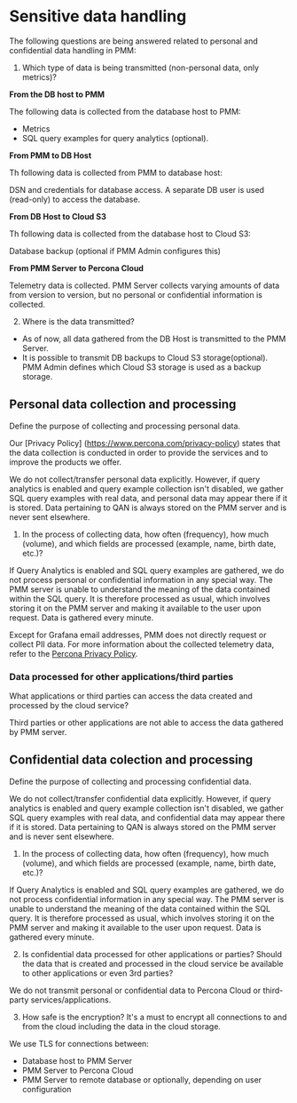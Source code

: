 # Sensitive data handling

The following questions are being answered related to personal and confidential data handling in PMM:

1. Which type of data is being transmitted (non-personal data, only metrics)?

**From the DB host to PMM**

The following data is collected from the database host to PMM:

- Metrics
- SQL query examples for query analytics (optional).

**From PMM to DB Host**

Th following data is collected from PMM to database host:

DSN and credentials for database access. A separate DB user is used (read-only) to access the database.

**From DB Host to Cloud S3**

Th following data is collected from the database host to Cloud S3:

Database backup (optional if PMM Admin configures this)

**From PMM Server to Percona Cloud**

Telemetry data is collected. PMM Server collects varying amounts of data from version to version, but no personal or confidential information is collected.

2. Where is the data transmitted?

- As of now, all data gathered from the DB Host is transmitted to the PMM Server.
- It is possible to transmit DB backups to Cloud S3 storage(optional). PMM Admin defines which Cloud S3 storage is used as a backup storage.

## Personal data collection and processing 

Define the purpose of collecting and processing personal data.

Our [Privacy Policy] (https://www.percona.com/privacy-policy) states that the data collection is conducted in order to provide the services and to improve the products we offer.

We do not collect/transfer personal data explicitly. However, if query analytics is enabled and query example collection isn't disabled, we gather SQL query examples with real data, and personal data may appear there if it is stored. Data pertaining to QAN is always stored on the PMM server and is never sent elsewhere.

1. In the process of collecting data, how often (frequency), how much (volume), and which fields are processed (example, name, birth date, etc.)?

If Query Analytics is enabled and SQL query examples are gathered, we do not process personal or confidential information in any special way. The PMM server is unable to understand the meaning of the data contained within the SQL query. It is therefore processed as usual, which involves storing it on the PMM server and making it available to the user upon request. Data is gathered every minute.

Except for Grafana email addresses, PMM does not directly request or collect PII data. For more information about the collected telemetry data, refer to the [Percona Privacy Policy](http://www.percona.com/privacy-policy/).

### Data processed for other applications/third parties

What applications or third parties can access the data created and processed by the cloud service?

Third parties or other applications are not able to access the data gathered by PMM server.

## Confidential data colection and processing 

Define the purpose of collecting and processing confidential data.

We do not collect/transfer confidential data explicitly. However, if query analytics is enabled and query example collection isn't disabled, we gather SQL query examples with real data, and confidential data may appear there if it is stored. Data pertaining to QAN is always stored on the PMM server and is never sent elsewhere.

1. In the process of collecting data, how often (frequency), how much (volume), and which fields are processed (example, name, birth date, etc.)?


If Query Analytics is enabled and SQL query examples are gathered, we do not process confidential information in any special way. The PMM server is unable to understand the meaning of the data contained within the SQL query. It is therefore processed as usual, which involves storing it on the PMM server and making it available to the user upon request. Data is gathered every minute.

2. Is confidential data processed for other applications or parties? Should the data that is created and processed in the cloud service be available to other applications or even 3rd parties?

We do not transmit personal or confidential data to Percona Cloud or third-party services/applications.

3. How safe is the encryption? It's a must to encrypt all connections to and from the cloud including the data in the cloud storage.

We use TLS for connections between:

- Database host to PMM Server
- PMM Server to Percona Cloud
- PMM Server to remote database or optionally, depending on user configuration
